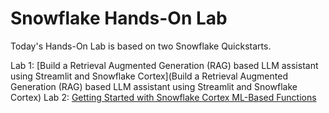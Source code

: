# Snowflake Hands-On Lab

Today's Hands-On Lab is based on two Snowflake Quickstarts.

Lab 1: [Build a Retrieval Augmented Generation (RAG) based LLM assistant using Streamlit and Snowflake Cortex](Build a Retrieval Augmented Generation (RAG) based LLM assistant using Streamlit and Snowflake Cortex)
Lab 2: [Getting Started with Snowflake Cortex ML-Based Functions](Lab2.md)


